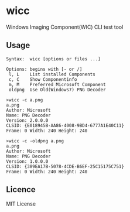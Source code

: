 ﻿# wicc 
Windows Imaging Component(WIC) CLI test tool

## Usage
    Syntax:  wicc [options or files ...]

    Options: begins with [- or /]
     l, L    List installed Components
     c, C    Show Componentinfo
     m, M    Preferred Microsoft Component
     oldpng  Use Old(Windows7) PNG Decoder

    >wicc -c a.png
    a.png
    Author: Microsoft
    Name: PNG Decoder
    Version: 2.0.0.0
    CLSID: {E018945B-AA86-4008-9BD4-6777A1E40C11}
    Frame: 0 Width: 240 Height: 240

    >wicc -c -oldpng a.png
    a.png
    Author: Microsoft
    Name: PNG Decoder
    Version: 1.0.0.0
    CLSID: {389EA17B-5078-4CDE-B6EF-25C15175C751}
    Frame: 0 Width: 240 Height: 240

## Licence
MIT License